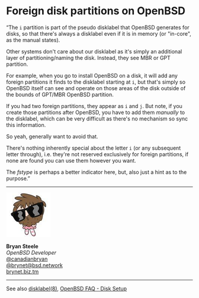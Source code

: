 # Foreign disk partitions on OpenBSD

<p class="f4 f3-m f3-l lh-title ni">&#8220;The <code>i</code>
partition is part of the pseudo disklabel that OpenBSD generates
for disks, so that there's always a disklabel even if it is in
memory (or "in-core", as the manual states).</p>

Other systems don't care about our disklabel as it's simply an
additional layer of partitioning/naming the disk. Instead, they see
MBR or GPT partition.

For example, when you go to install OpenBSD on a disk, it will add
any foreign partitions it finds to the disklabel starting at `i`,
but that's simply so OpenBSD itself can see and operate on those
areas of the disk outside of the bounds of GPT/MBR OpenBSD partition.

If you had two foreign partitions, they appear as `i` and `j`.  But
note, if you create those partitions after OpenBSD, you have to add
them _manually_ to the disklabel, which can be very difficult as
there's no mechanism so sync this information.

So yeah, generally want to avoid that.

There's nothing inherently special about the letter `i` (or any
subsequent letter through), i.e. they're not reserved exclusively
for foreign partitions, if none are found you can use them however
you want.

The _fstype_ is perhaps a better indicator here, but, also just a
hint as to the purpose.&#8221;

---

<img src="/ref/brynet.jpeg" class="br-100 w3">

**Bryan Steele**<br>
_OpenBSD Developer_<br>
[@canadianbryan](https://twitter.com/canadianbryan)<br>
[@brynet@bsd.network](https://bsd.network/@brynet)<br>
[brynet.biz.tm](http://brynet.biz.tm)

---

See also [disklabel(8)](https://man.openbsd.org/disklabel.8),
[OpenBSD FAQ - Disk Setup](https://www.openbsd.org/faq/faq14.html)
